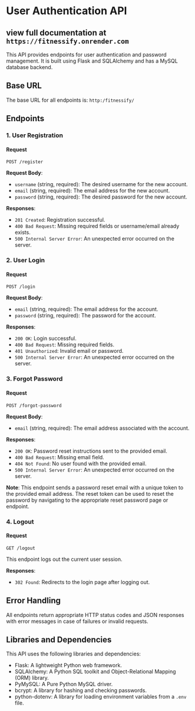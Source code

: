 # User Authentication API

## view full documentation at `https://fitnessify.onrender.com`

This API provides endpoints for user authentication and password management. It is built using Flask and SQLAlchemy and has a MySQL database backend.

## Base URL

The base URL for all endpoints is: `http:/fitnessify/`

## Endpoints

### 1. User Registration

#### Request
` POST /register `

**Request Body**:
- `username` (string, required): The desired username for the new account.
- `email` (string, required): The email address for the new account.
- `password` (string, required): The desired password for the new account.

**Responses**:
- `201 Created`: Registration successful.
- `400 Bad Request`: Missing required fields or username/email already exists.
- `500 Internal Server Error`: An unexpected error occurred on the server.

### 2. User Login

#### Request
` POST /login `

**Request Body**:
- `email` (string, required): The email address for the account.
- `password` (string, required): The password for the account.

**Responses**:
- `200 OK`: Login successful.
- `400 Bad Request`: Missing required fields.
- `401 Unauthorized`: Invalid email or password.
- `500 Internal Server Error`: An unexpected error occurred on the server.

### 3. Forgot Password

#### Request
` POST /forgot-password `

**Request Body**:
- `email` (string, required): The email address associated with the account.

**Responses**:
- `200 OK`: Password reset instructions sent to the provided email.
- `400 Bad Request`: Missing email field.
- `404 Not Found`: No user found with the provided email.
- `500 Internal Server Error`: An unexpected error occurred on the server.

**Note**: This endpoint sends a password reset email with a unique token to the provided email address. The reset token can be used to reset the password by navigating to the appropriate reset password page or endpoint.

### 4. Logout

#### Request
` GET /logout ` 

This endpoint logs out the current user session.

**Responses**:
- `302 Found`: Redirects to the login page after logging out.

## Error Handling

All endpoints return appropriate HTTP status codes and JSON responses with error messages in case of failures or invalid requests.

## Libraries and Dependencies

This API uses the following libraries and dependencies:

- Flask: A lightweight Python web framework.
- SQLAlchemy: A Python SQL toolkit and Object-Relational Mapping (ORM) library.
- PyMySQL: A Pure Python MySQL driver.
- bcrypt: A library for hashing and checking passwords.
- python-dotenv: A library for loading environment variables from a `.env` file.
